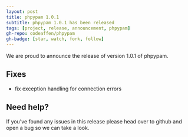 ```yaml
---
layout: post
title: phpypam 1.0.1
subtitle: phpypam 1.0.1 has been released
tags: [project, release, announcement, phpypam]
gh-repo: codeaffen/phpypam
gh-badge: [star, watch, fork, follow]
---
```


We are proud to announce the release of version 1.0.1 of phpypam.

## Fixes

- fix exception handling for connection errors

## Need help?

If you’ve found any issues in this release please head over to github and open a bug so we can take a look.
